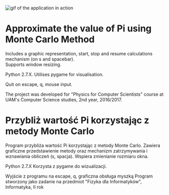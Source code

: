 ![gif of the application in action](http://i.imgur.com/2J5pySt.gif)
# Approximate the value of Pi using Monte Carlo Method 
Includes a graphic representation, start, stop and resume calculations mechanism (on s and spacebar).  
Supports window resizing.

Python 2.7.X.
Utilises pygame for visualisation.  

Quit on escape, q, mouse input.

The project was developed for "Physics for Computer Scientists" course at UAM's Computer Science studies, 2nd year, 2016/2017.

# Przybliż wartość Pi korzystając z metody Monte Carlo
Program przybliża wartość Pi korzystając z metody Monte Carlo.
Zawiera graficzne przedstawienie metody oraz mechanizm zatrzymywania i wznawiania obliczeń (s, spacja).
Wspiera zmienianie rozmiaru okna.

Python 2.7.X
Korzysta z pygame do wizualizacji.

Wyjście z programu na escape, q, graficzna obsługa myszką
Program stworzony jako zadanie na przedmiot "Fizyka dla Informatyków", Informatyka, II rok
